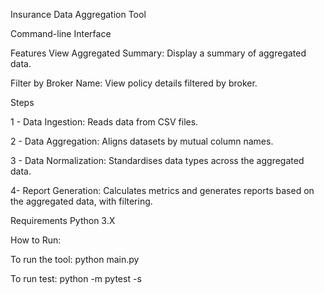 Insurance Data Aggregation Tool

Command-line Interface

Features
View Aggregated Summary: Display a summary of aggregated data.

Filter by Broker Name: View policy details filtered by broker.


Steps

1 - Data Ingestion: Reads data from CSV files.

2 - Data Aggregation: Aligns datasets by mutual column names.

3 - Data Normalization: Standardises data types across the aggregated data.

4- Report Generation: Calculates metrics and generates reports based on the aggregated data, with filtering.


Requirements
Python 3.X


How to Run:

To run the tool:
python main.py

To run test:
python -m pytest -s 
